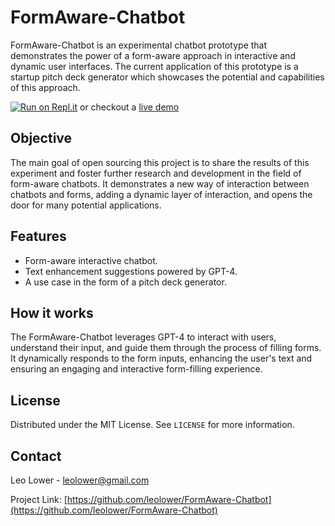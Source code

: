 # FormAware-Chatbot

FormAware-Chatbot is an experimental chatbot prototype that demonstrates the power of a form-aware approach in interactive and dynamic user interfaces. The current application of this prototype is a startup pitch deck generator which showcases the potential and capabilities of this approach.

[![Run on Repl.it](https://repl.it/badge/github/leolower/FormAware-Chatbot)](https://repl.it/github/leolower/FormAware-Chatbot)
or checkout a [live demo](https://formaware-chatbot.leolower.repl.co/)

## Objective

The main goal of open sourcing this project is to share the results of this experiment and foster further research and development in the field of form-aware chatbots. It demonstrates a new way of interaction between chatbots and forms, adding a dynamic layer of interaction, and opens the door for many potential applications.

## Features
- Form-aware interactive chatbot.
- Text enhancement suggestions powered by GPT-4.
- A use case in the form of a pitch deck generator.

## How it works

The FormAware-Chatbot leverages GPT-4 to interact with users, understand their input, and guide them through the process of filling forms. It dynamically responds to the form inputs, enhancing the user's text and ensuring an engaging and interactive form-filling experience. 

## License

Distributed under the MIT License. See `LICENSE` for more information.

## Contact

Leo Lower - leolower@gmail.com

Project Link: [https://github.com/leolower/FormAware-Chatbot](https://github.com/leolower/FormAware-Chatbot)
